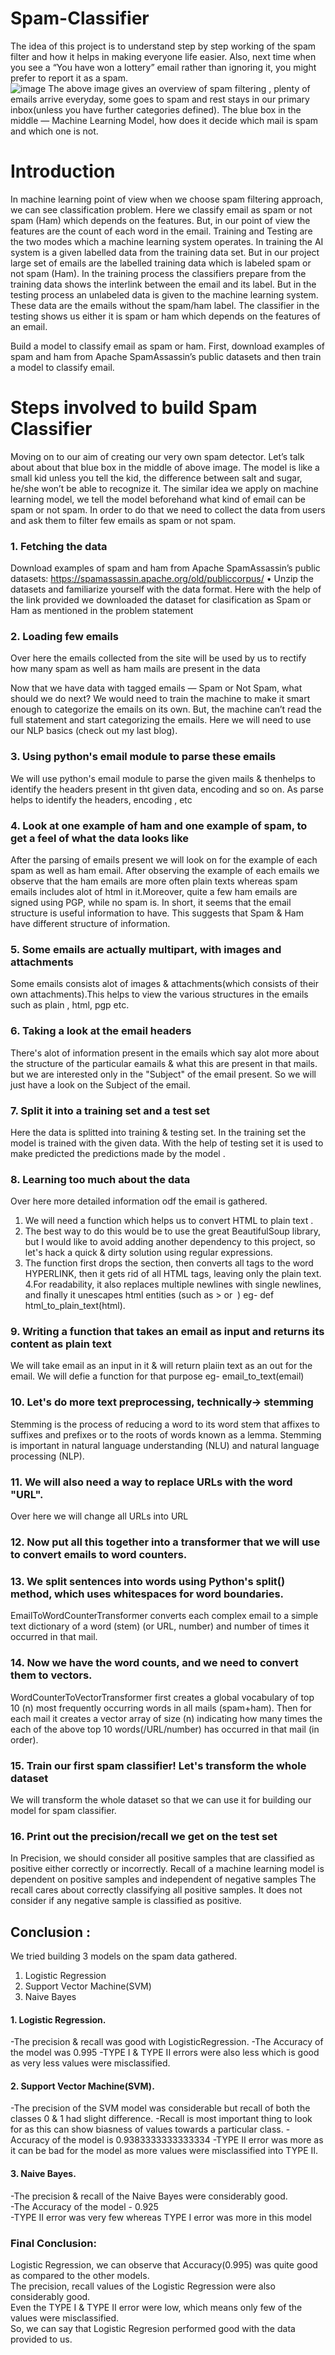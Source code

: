 # Spam-Classifier
The idea of this project is to understand step by step working of the spam filter and how it helps in making everyone life easier. Also, next time when you see a “You have won a lottery” email rather than ignoring it, you might prefer to report it as a spam.  
![image](https://user-images.githubusercontent.com/89807104/168064080-da1ce94f-fa6e-47af-a5c7-984a6c03bb04.png)
The above image gives an overview of spam filtering , plenty of emails arrive everyday, some goes to spam and rest stays in our primary inbox(unless you have further categories defined). The blue box in the middle — Machine Learning Model, how does it decide which mail is spam and which one is not.

# Introduction
In machine learning point of view when we choose spam filtering approach, we can see classification problem. Here we classify email as spam or not spam (Ham) which depends on the features. But, in our point of view the features are the count of each word in the email. Training and Testing are the two modes which a machine learning system operates. In training the AI system is a given labelled data from the training data set. But in our project large set of emails are the labelled training data which is labeled spam or not spam (Ham). In the training process the classifiers prepare from the training data shows the interlink between the email and its label. But in the testing process an unlabeled data is given to the machine learning system. These data are the emails without the spam/ham label. The classifier in the testing shows us either it is spam or ham which depends on the features of an email.

Build a model to classify email as spam or ham. First, download examples of spam and ham from Apache SpamAssassin’s public datasets and then train a model to classify email.

# Steps involved to build Spam Classifier
Moving on to our aim of creating our very own spam detector. Let’s talk about about that blue box in the middle of above image. The model is like a small kid unless you tell the kid, the difference between salt and sugar, he/she won’t be able to recognize it. The similar idea we apply on machine learning model, we tell the model beforehand what kind of email can be spam or not spam. In order to do that we need to collect the data from users and ask them to filter few emails as spam or not spam.


### 1. Fetching the data
Download examples of spam and ham from Apache SpamAssassin’s public datasets: https://spamassassin.apache.org/old/publiccorpus/ • Unzip the datasets and familiarize yourself with the data format.
Here with the help of the link provided we downloaded the dataset for clasification as Spam or Ham as mentioned in the problem statement

### 2. Loading few emails
Over here the emails collected from the site will be used by us to rectify how many spam as well as ham mails are present in the data

Now that we have data with tagged emails — Spam or Not Spam, what should we do next? We would need to train the machine to make it smart enough to categorize the emails on its own. But, the machine can’t read the full statement and start categorizing the emails. Here we will need to use our NLP basics (check out my last blog).

### 3. Using python's email module to parse these emails
We will use python's email module to parse the given mails & thenhelps to identify the headers present in tht given data, encoding and so on. As parse helps to identify the headers, encoding , etc

### 4. Look at one example of ham and one example of spam, to get a feel of what the data looks like
After the parsing of emails present we will look on for the example of each spam as well as ham email. After observing the example of each emails we observe that the ham emails are more often plain texts whereas spam emails includes alot of html in it.Moreover, quite a few ham emails are signed using PGP, while no spam is. In 
short, it seems that the email structure is useful information to have.
This suggests that Spam & Ham have different structure of information.

### 5. Some emails are actually multipart, with images and attachments
Some emails consists alot of images & attachments(which consists of their own attachments).This helps to view the various structures in the emails such as plain , html, pgp etc.

### 6. Taking a look at the email headers
There's alot of information present in the emails which say alot more about the structure of the particular eamails & what this are present in that mails. but we are interested only in the "Subject" of the email present. So we will just have a look on the Subject of the email.

### 7. Split it into a training set and a test set
Here the data is splitted into training & testing set. In the training set the model is trained with the given data. With the help of testing set it is used to make predicted the predictions made by the model .

### 8. Learning too much about the data
Over here more detailed information odf the email is gathered.
1. We will need a function which helps us  to convert HTML to plain text .
2. The best way to do this would be to use the great BeautifulSoup library, but I would like to avoid adding another dependency to this project, so let's hack a quick & dirty solution using regular expressions.
3. The function first drops the <head> section, then converts all <a> tags to the word HYPERLINK, then it gets rid of all HTML tags, leaving only the plain text.
4.For readability, it also replaces multiple newlines with single newlines, and finally it unescapes html entities (such as &gt; or &nbsp;)
  eg- def html_to_plain_text(html).
  
 ### 9. Writing a function that takes an email as input and returns its content as plain text
  We will take email as an input in it & will return plaiin text as an out for the email. We will defie a function for that purpose
  eg- email_to_text(email)
  
### 10. Let's do more text preprocessing, technically-> stemming 
 Stemming is the process of reducing a word to its word stem that affixes to suffixes and prefixes or to the roots of words known as a lemma. Stemming is important in natural language understanding (NLU) and natural language processing (NLP).
  
### 11. We will also need a way to replace URLs with the word "URL".
  Over here we will change all URLs into URL
  
### 12. Now put all this together into a transformer that we will use to convert emails to word counters.
### 13. We split sentences into words using Python's split() method, which uses whitespaces for word boundaries.
  EmailToWordCounterTransformer converts each complex email to a simple text dictionary of a word (stem) (or URL, number) and number of times it occurred in that mail.
  
### 14. Now we have the word counts, and we need to convert them to vectors.
  WordCounterToVectorTransformer first creates a global vocabulary of top 10 (n) most frequently occurring words in all mails (spam+ham). Then for each mail it creates a vector array of size (n) indicating how many times the each of the above top 10 words(/URL/number) has occurred in that mail (in order).
  
### 15. Train our first spam classifier! Let's transform the whole dataset
  We will transform the whole dataset so that we can use it for building our model for spam classifier.
  
### 16. Print out the precision/recall we get on the test set  
 In Precision, we should consider all positive samples that are classified as positive either correctly or incorrectly.
 Recall of a machine learning model is dependent on positive samples and independent of negative samples
 The recall cares about correctly classifying all positive samples. It does not consider if any negative sample is classified as positive.

  
  ## Conclusion :
  We tried building 3 models on the spam data gathered.  
  1. Logistic Regression  
  2. Support Vector Machine(SVM)  
  3. Naive Bayes  
#### 1. Logistic Regression.
  -The precision & recall was good with LogisticRegression.
   -The Accuracy of the model was 0.995
    -TYPE I & TYPE II errors were also less which is good as very less values were misclassified.

#### 2. Support Vector Machine(SVM).
  -The precision of the SVM model was considerable but recall of both the classes 0 & 1 had slight difference.
   -Recall is most important thing to look for as this can show biasness of values towards a particular class.
    -Accuracy of the model is 0.9383333333333334
     -TYPE II error was more as it can be bad for the model as more values were misclassified into TYPE II.
  
  #### 3. Naive Bayes.  
  -The precision & recall of the Naive Bayes were considerably good.  
  -The Accuracy of the model - 0.925  
  -TYPE II error was very few whereas TYPE I error was more in this model  
  
  ### Final Conclusion:  
 Logistic Regression, we can observe that Accuracy(0.995) was quite good as compared to the other models.  
The precision, recall values of the Logistic Regression were also considerably good.  
Even the TYPE I & TYPE II error were low, which means only few of the values were misclassified.  
So, we can say that Logistic Regresion performed good with the data provided to us.  

  
  
